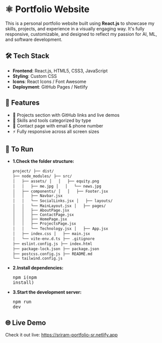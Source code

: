 # ⚛️ Portfolio Website

This is a personal portfolio website built using **React.js** to showcase my skills, projects, and experience in a visually engaging way. It's fully responsive, customizable, and designed to reflect my passion for AI, ML, and software development.

## 🛠️ Tech Stack

- **Frontend**: React.js, HTML5, CSS3, JavaScript
- **Styling**: Custom CSS
- **Icons**: React Icons / Font Awesome
- **Deployment**: GitHub Pages / Netlify

## 📸 Features

- 💼 Projects section with GitHub links and live demos  
- 🧠 Skills and tools categorized by type  
- 📨 Contact page with email & phone number  
- ⚡ Fully responsive across all screen sizes

## 🚀 To Run 
   - **1.Check the folder structure:**
            <pre>
            ```project/```
            ```├── dist/```
            ```├── node_modules/```
            ```├── src/```
            ```│   ├── assets/```
            ```│   │   ├── equity.png```
            ```│   │   ├── me.jpg```
            ```│   │   └── news.jpg```
            ```│   ├── components/```
            ```│   │   ├── Footer.jsx```
            ```│   │   ├── Navbar.jsx```
            ```│   │   └── SocialLinks.jsx```
            ```│   ├── layouts/```
            ```│   │   └── MainLayout.jsx```
            ```│   ├── pages/```
            ```│   │   ├── AboutPage.jsx```
            ```│   │   ├── ContactPage.jsx```
            ```│   │   ├── HomePage.jsx```
            ```│   │   ├── ProjectsPage.jsx```
            ```│   │   └── Technology.jsx```
            ```│   ├── App.jsx```
            ```│   ├── index.css```
            ```│   ├── main.jsx```
            ```│   └── vite-env.d.ts```
            ```├── .gitignore```
            ```├── eslint.config.js```
            ```├── index.html```
            ```├── package-lock.json```
            ```├── package.json```
            ```├── postcss.config.js```
            ```├── README.md```
            ```└── tailwind.config.js ```</pre>


   
   - **2.Install dependencies:**
            <pre>npm i(npm install)</pre>

   - **3.Start the development server:**
            <pre>npm run dev</pre>

## 🌐 Live Demo
Check it out live: https://sriram-portfolio-sr.netlify.app